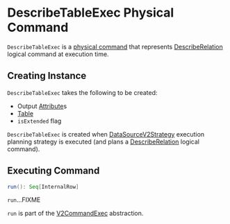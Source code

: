 # DescribeTableExec Physical Command

`DescribeTableExec` is a [physical command](V2CommandExec.md) that represents [DescribeRelation](../logical-operators/DescribeRelation.md) logical command at execution time.

## Creating Instance

`DescribeTableExec` takes the following to be created:

* <span id="output"> Output [Attribute](../expressions/Attribute.md)s
* <span id="table"> [Table](../connector/Table.md)
* <span id="isExtended"> `isExtended` flag

`DescribeTableExec` is created when [DataSourceV2Strategy](../execution-planning-strategies/DataSourceV2Strategy.md) execution planning strategy is executed (and plans a [DescribeRelation](../logical-operators/DescribeRelation.md) logical command).

## <span id="run"> Executing Command

```scala
run(): Seq[InternalRow]
```

`run`...FIXME

`run` is part of the [V2CommandExec](V2CommandExec.md#run) abstraction.
